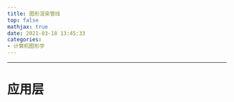 ```yaml
---
title: 图形渲染管线
top: false
mathjax: true
date: 2021-03-18 13:45:33
categories:
- 计算机图形学
---
```


-----

# 应用层